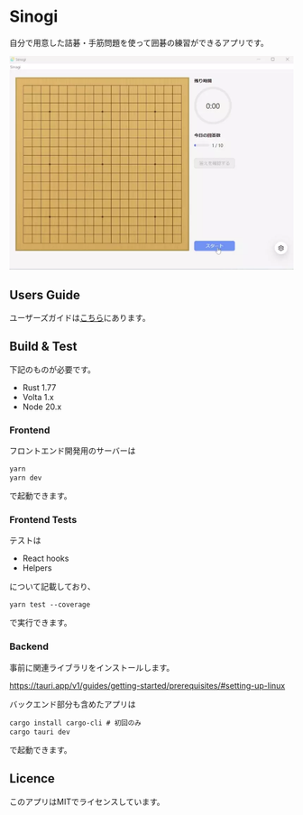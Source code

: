 Sinogi
==

自分で用意した詰碁・手筋問題を使って囲碁の練習ができるアプリです。

![demo](./demo.webp)

## Users Guide

ユーザーズガイドは[こちら](users-guide/UsersGuide.md)にあります。

## Build & Test

下記のものが必要です。

- Rust 1.77
- Volta 1.x
- Node 20.x

### Frontend

フロントエンド開発用のサーバーは

```shell
yarn
yarn dev
```

で起動できます。

### Frontend Tests

テストは

- React hooks
- Helpers

について記載しており、

```shell
yarn test --coverage
```

で実行できます。

### Backend

事前に関連ライブラリをインストールします。

https://tauri.app/v1/guides/getting-started/prerequisites/#setting-up-linux

バックエンド部分も含めたアプリは

```shell
cargo install cargo-cli # 初回のみ
cargo tauri dev
```

で起動できます。

## Licence

このアプリはMITでライセンスしています。
